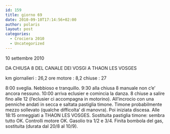```yaml
---
id: 159
title: giorno 69
date: 2010-09-10T17:14:56+02:00
author: polaris
layout: post
categories:
  - Crociera 2010
  - Uncategorized
---
```

10 settembre 2010

DA CHIUSA 8 DEL CANALE DEI VOSGI A THAON LES VOSGES

km giornalieri : 26,2
ore motore : 8,2
chiuse : 27

8:00 sveglia. Nebbioso e tranquillo.
9:30 alla chiusa 8 manuale non c’e’ ancora nessuno.
10:00 arriva eclusier e comincia la danza. 8 chiuse a salire fino alle 12 (l’eclusier ci accompagna in motorino). All’incrocio con una penniche andati in secca e saltata pastiglia timone. Timone probabilmente mezzo sollevato (qualche difficolta’ di manovra). Poi iniziata discesa.
Alle 18:15 ormeggiati a THAON LES VOSGES. Sostituita pastiglia timone: sembra tutto OK. Controlli motore OK.
Gasolio tra 1/2 e 3/4. Finita bombola del gas, sostituita (durata dal 20/8 al 10/9).
